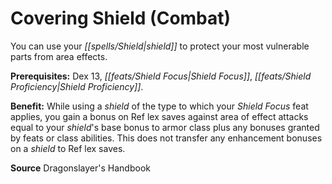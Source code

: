 ﻿---
cssclass: [feats]

---
# Covering Shield (Combat)

You can use your _[[spells/Shield|shield]]_ to protect your most vulnerable parts from area effects.

**Prerequisites:** Dex 13, _[[feats/Shield Focus|Shield Focus]]_, _[[feats/Shield Proficiency|Shield Proficiency]]_.

**Benefit:** While using a _shield_ of the type to which your _Shield Focus_ feat applies, you gain a bonus on Ref lex saves against area of effect attacks equal to your _shield_'s base bonus to armor class plus any bonuses granted by feats or class abilities. This does not transfer any enhancement bonuses on a _shield_ to Ref lex saves.

**Source** Dragonslayer's Handbook